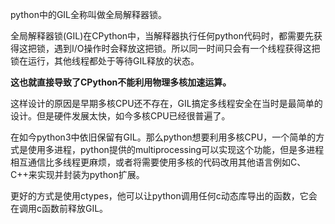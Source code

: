 python中的GIL全称叫做全局解释器锁。



全局解释器锁(GIL)在CPython中，当解释器执行任何python代码时，都需要先获得这把锁，遇到I/O操作时会释放这把锁。所以同一时间只会有一个线程获得这把锁在运行，其他线程都处于等待GIL释放的状态。



**这也就直接导致了CPython不能利用物理多核加速运算。**



这样设计的原因是早期多核CPU还不存在，GIL搞定多线程安全在当时是最简单的设计。但是硬件发展太快，如今多核CPU已经很普遍了。



在如今python3中依旧保留有GIL。那么python想要利用多核CPU，一个简单的方式是使用多进程，python提供的multiprocessing可以实现这个功能，但是多进程相互通信比多线程更麻烦，或者将需要使用多核的代码改用其他语言例如C、C++来实现并封装为python扩展。



更好的方式是使用ctypes，他可以让python调用任何c动态库导出的函数，它会在调用c函数前释放GIL。